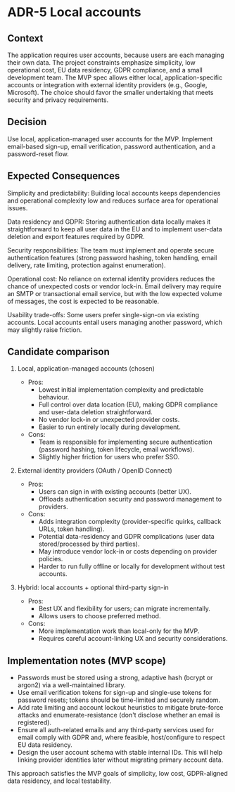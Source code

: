 # ADR-5 Local accounts

## Context

The application requires user accounts, because users are each
managing their own data. The project constraints emphasize simplicity,
low operational cost, EU data residency, GDPR compliance, and a small
development team. The MVP spec allows either local,
application-specific accounts or integration with external identity
providers (e.g., Google, Microsoft). The choice should favor the
smaller undertaking that meets security and privacy requirements.

## Decision

Use local, application-managed user accounts for the MVP. Implement
email-based sign-up, email verification, password authentication, and
a password-reset flow.

## Expected Consequences

Simplicity and predictability: Building local accounts keeps
dependencies and operational complexity low and reduces surface area
for operational issues.

Data residency and GDPR: Storing authentication data locally makes it
straightforward to keep all user data in the EU and to implement
user-data deletion and export features required by GDPR.

Security responsibilities: The team must implement and operate secure
authentication features (strong password hashing, token handling,
email delivery, rate limiting, protection against enumeration).

Operational cost: No reliance on external identity providers reduces
the chance of unexpected costs or vendor lock-in. Email delivery may
require an SMTP or transactional email service, but with the low
expected volume of messages, the cost is expected to be reasonable.

Usability trade-offs: Some users prefer single-sign-on via existing
accounts. Local accounts entail users managing another password, which
may slightly raise friction.

## Candidate comparison

1. Local, application-managed accounts (chosen)
   - Pros:
     - Lowest initial implementation complexity and predictable
       behaviour.
     - Full control over data location (EU), making GDPR compliance
       and user-data deletion straightforward.
     - No vendor lock-in or unexpected provider costs.
     - Easier to run entirely locally during development.
   - Cons:
     - Team is responsible for implementing secure authentication
       (password hashing, token lifecycle, email workflows).
     - Slightly higher friction for users who prefer SSO.

2. External identity providers (OAuth / OpenID Connect)
   - Pros:
     - Users can sign in with existing accounts (better UX).
     - Offloads authentication security and password management to
       providers.
   - Cons:
     - Adds integration complexity (provider-specific quirks, callback
       URLs, token handling).
     - Potential data-residency and GDPR complications (user data
       stored/processed by third parties).
     - May introduce vendor lock-in or costs depending on provider
       policies.
     - Harder to run fully offline or locally for development without
       test accounts.

3. Hybrid: local accounts + optional third-party sign-in
   - Pros:
     - Best UX and flexibility for users; can migrate incrementally.
     - Allows users to choose preferred method.
   - Cons:
     - More implementation work than local-only for the MVP.
     - Requires careful account-linking UX and security considerations.

## Implementation notes (MVP scope)
- Passwords must be stored using a strong, adaptive hash (bcrypt or
  argon2) via a well-maintained library.
- Use email verification tokens for sign-up and single-use tokens for
  password resets; tokens should be time-limited and securely random.
- Add rate limiting and account lockout heuristics to mitigate
  brute-force attacks and enumerate-resistance (don't disclose whether
  an email is registered).
- Ensure all auth-related emails and any third-party services used for
  email comply with GDPR and, where feasible, host/configure to
  respect EU data residency.
- Design the user account schema with stable internal IDs. This will
  help linking provider identities later without migrating primary
  account data.

This approach satisfies the MVP goals of simplicity, low cost,
GDPR-aligned data residency, and local testability.
